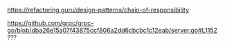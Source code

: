 https://refactoring.guru/design-patterns/chain-of-responsibility

https://github.com/grpc/grpc-go/blob/dba26e15a07f43875ccf806a2dd6cbcbc1c12eab/server.go#L1152 ???
